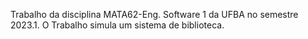 Trabalho da disciplina MATA62-Eng. Software 1 da UFBA no semestre 2023.1. O Trabalho simula um sistema de biblioteca.
